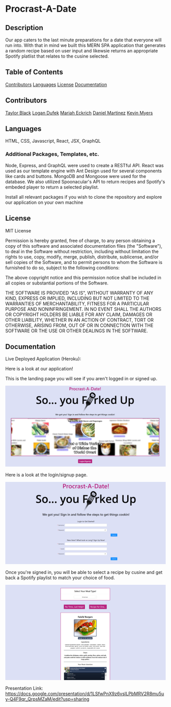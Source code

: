 # Procrast-A-Date

## Description 

Our app caters to the last minute preparations for a date that everyone will run into. With that in mind we built this MERN SPA application that generates a random recipe based on user input and likewsie returns an appropriate Spotify platlist that relates to the  cusine selected.


## Table of Contents 

 [Contributors](#contributors)
 [Languages](#languages)
 [License](#license)
 [Documentation](#documentation)

## Contributors

[Taylor Black](https://github.com/TWFB29)
[Logan Dufek](https://github.com/LoganDufek)
[Mariah Eckrich](https://github.com/meck512)
[Daniel Martinez](https://github.com/DanM1996)
[Kevin Myers](https://github.com/KevinPMyers)

## Languages

HTML, CSS, Javascript, React, JSX, GraphQL

### Additional Packages, Templates, etc.

Node, Express, and GraphQL were used to create a RESTful API. React was used as our template engine with Ant Design used for several components like cards and buttons. MongoDB and Mongoose were used for the database. We also utilized Spoonacular's API to return recipes and Spotify's embeded player to return a selected playlist. 

Install all relevant packages if you wish to clone the repository and explore our application on your own machine

## License

MIT License

Permission is hereby granted, free of charge, to any person obtaining a copy
of this software and associated documentation files (the "Software"), to deal
in the Software without restriction, including without limitation the rights
to use, copy, modify, merge, publish, distribute, sublicense, and/or sell
copies of the Software, and to permit persons to whom the Software is
furnished to do so, subject to the following conditions:

The above copyright notice and this permission notice shall be included in all
copies or substantial portions of the Software.

THE SOFTWARE IS PROVIDED "AS IS", WITHOUT WARRANTY OF ANY KIND, EXPRESS OR
IMPLIED, INCLUDING BUT NOT LIMITED TO THE WARRANTIES OF MERCHANTABILITY,
FITNESS FOR A PARTICULAR PURPOSE AND NONINFRINGEMENT. IN NO EVENT SHALL THE
AUTHORS OR COPYRIGHT HOLDERS BE LIABLE FOR ANY CLAIM, DAMAGES OR OTHER
LIABILITY, WHETHER IN AN ACTION OF CONTRACT, TORT OR OTHERWISE, ARISING FROM,
OUT OF OR IN CONNECTION WITH THE SOFTWARE OR THE USE OR OTHER DEALINGS IN THE
SOFTWARE.


## Documentation

Live Deployed Application (Heroku): 

Here is a look at our application! 

This is the landing page you will see if you aren't logged in or signed up.

![Screenshot](client/src/assets/LandingPageScreenshot.png)

Here is a look at the login/signup page.

![Screenshot](client/src/assets/LoginPageScreenshot.png)

Once you're signed in, you will be able to select a recipe by cusine and get back a Spotify playlist to match your choice of food.

![Screenshot](client/src/assets/RecipeScreenshot.png)

Presentation Link:
https://docs.google.com/presentation/d/1LSfwPnX9z6vsILPbMRV2R8mu5uy-Q4F9qr_QrpsMZaM/edit?usp=sharing 

